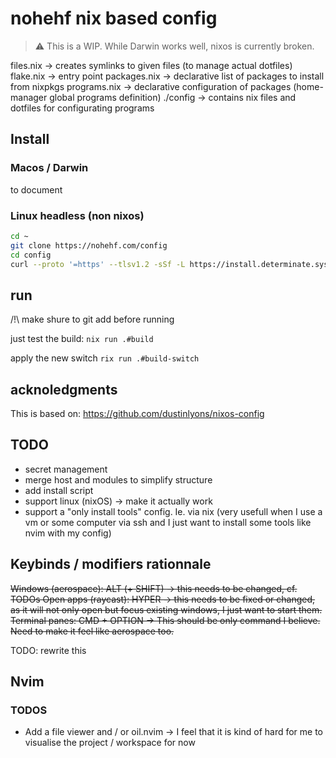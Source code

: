 # nohehf nix based config

> ⚠️ This is a WIP. While Darwin works well, nixos is currently broken.

files.nix -> creates symlinks to given files (to manage actual dotfiles)
flake.nix -> entry point
packages.nix -> declarative list of packages to install from nixpkgs
programs.nix -> declarative configuration of packages (home-manager global programs definition)
./config -> contains nix files and dotfiles for configurating programs

## Install

### Macos / Darwin

to document

### Linux headless (non nixos)

```bash
cd ~
git clone https://nohehf.com/config
cd config
curl --proto '=https' --tlsv1.2 -sSf -L https://install.determinate.systems/nix | sh -s -- install
```

## run

/!\ make shure to git add before running

just test the build:
`nix run .#build`

apply the new switch
`rix run .#build-switch`

## acknoledgments

This is based on: <https://github.com/dustinlyons/nixos-config>

## TODO

- secret management
- merge host and modules to simplify structure
- add install script
- support linux (nixOS) -> make it actually work
- support a "only install tools" config. Ie. via nix (very usefull when I use a vm or some computer via ssh and I just want to install some tools like nvim with my config)

## Keybinds / modifiers rationnale

~~Windows (aerospace): ALT (+ SHIFT) -> this needs to be changed, cf. TODOs
Open apps (raycast): HYPER -> this needs to be fixed or changed, as it will not only open but focus existing windows, I just want to start them.
Terminal panes: CMD + OPTION -> This should be only command I believe. Need to make it feel like aerospace too.~~

TODO: rewrite this

## Nvim

### TODOS

- Add a file viewer and / or oil.nvim -> I feel that it is kind of hard for me to visualise the project / workspace for now
